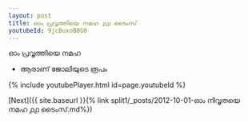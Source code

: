 ```yaml
---
layout: post
title: ഓം പ്രവൃത്തിയെ നമഹ ൧൧ ടൈംസ്
youtubeId: 9jcBuxoB8G0
---
```

 
 
 ഓം പ്രവൃത്തിയെ നമഹ 
 
 -  ആരാണ് ജോലിയുടെ രൂപം 
 
  
 
  
 
 
 
 
 
 


{% include youtubePlayer.html id=page.youtubeId %}
 
[Next]({{ site.baseurl }}{% link  split1/_posts/2012-10-01-ഓം നിവൃതയെ നമഹ ൧൧ ടൈംസ്.md%})
 
